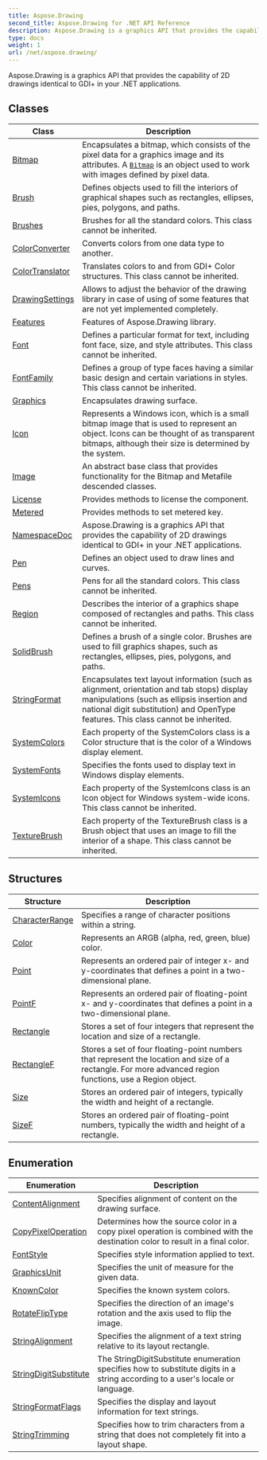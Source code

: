 ```yaml
---
title: Aspose.Drawing
second_title: Aspose.Drawing for .NET API Reference
description: Aspose.Drawing is a graphics API that provides the capability of 2D drawings identical to GDI in your .NET applications
type: docs
weight: 1
url: /net/aspose.drawing/
---
```

Aspose.Drawing is a graphics API that provides the capability of 2D drawings identical to GDI+ in your .NET applications.

## Classes

| Class | Description |
| --- | --- |
| [Bitmap](./bitmap/) | Encapsulates a bitmap, which consists of the pixel data for a graphics image and its attributes. A [`Bitmap`](../aspose.drawing/bitmap/) is an object used to work with images defined by pixel data. |
| [Brush](./brush/) | Defines objects used to fill the interiors of graphical shapes such as rectangles, ellipses, pies, polygons, and paths. |
| [Brushes](./brushes/) | Brushes for all the standard colors. This class cannot be inherited. |
| [ColorConverter](./colorconverter/) | Converts colors from one data type to another. |
| [ColorTranslator](./colortranslator/) | Translates colors to and from GDI+ Color structures. This class cannot be inherited. |
| [DrawingSettings](./drawingsettings/) | Allows to adjust the behavior of the drawing library in case of using of some features that are not yet implemented completely. |
| [Features](./features/) | Features of Aspose.Drawing library. |
| [Font](./font/) | Defines a particular format for text, including font face, size, and style attributes. This class cannot be inherited. |
| [FontFamily](./fontfamily/) | Defines a group of type faces having a similar basic design and certain variations in styles. This class cannot be inherited. |
| [Graphics](./graphics/) | Encapsulates drawing surface. |
| [Icon](./icon/) | Represents a Windows icon, which is a small bitmap image that is used to represent an object. Icons can be thought of as transparent bitmaps, although their size is determined by the system. |
| [Image](./image/) | An abstract base class that provides functionality for the Bitmap and Metafile descended classes. |
| [License](./license/) | Provides methods to license the component. |
| [Metered](./metered/) | Provides methods to set metered key. |
| [NamespaceDoc](./namespacedoc/) | Aspose.Drawing is a graphics API that provides the capability of 2D drawings identical to GDI+ in your .NET applications. |
| [Pen](./pen/) | Defines an object used to draw lines and curves. |
| [Pens](./pens/) | Pens for all the standard colors. This class cannot be inherited. |
| [Region](./region/) | Describes the interior of a graphics shape composed of rectangles and paths. This class cannot be inherited. |
| [SolidBrush](./solidbrush/) | Defines a brush of a single color. Brushes are used to fill graphics shapes, such as rectangles, ellipses, pies, polygons, and paths. |
| [StringFormat](./stringformat/) | Encapsulates text layout information (such as alignment, orientation and tab stops) display manipulations (such as ellipsis insertion and national digit substitution) and OpenType features. This class cannot be inherited. |
| [SystemColors](./systemcolors/) | Each property of the SystemColors class is a Color structure that is the color of a Windows display element. |
| [SystemFonts](./systemfonts/) | Specifies the fonts used to display text in Windows display elements. |
| [SystemIcons](./systemicons/) | Each property of the SystemIcons class is an Icon object for Windows system-wide icons. This class cannot be inherited. |
| [TextureBrush](./texturebrush/) | Each property of the TextureBrush class is a Brush object that uses an image to fill the interior of a shape. This class cannot be inherited. |
## Structures

| Structure | Description |
| --- | --- |
| [CharacterRange](./characterrange/) | Specifies a range of character positions within a string. |
| [Color](./color/) | Represents an ARGB (alpha, red, green, blue) color. |
| [Point](./point/) | Represents an ordered pair of integer x- and y-coordinates that defines a point in a two-dimensional plane. |
| [PointF](./pointf/) | Represents an ordered pair of floating-point x- and y-coordinates that defines a point in a two-dimensional plane. |
| [Rectangle](./rectangle/) | Stores a set of four integers that represent the location and size of a rectangle. |
| [RectangleF](./rectanglef/) | Stores a set of four floating-point numbers that represent the location and size of a rectangle. For more advanced region functions, use a Region object. |
| [Size](./size/) | Stores an ordered pair of integers, typically the width and height of a rectangle. |
| [SizeF](./sizef/) | Stores an ordered pair of floating-point numbers, typically the width and height of a rectangle. |
## Enumeration

| Enumeration | Description |
| --- | --- |
| [ContentAlignment](./contentalignment/) | Specifies alignment of content on the drawing surface. |
| [CopyPixelOperation](./copypixeloperation/) | Determines how the source color in a copy pixel operation is combined with the destination color to result in a final color. |
| [FontStyle](./fontstyle/) | Specifies style information applied to text. |
| [GraphicsUnit](./graphicsunit/) | Specifies the unit of measure for the given data. |
| [KnownColor](./knowncolor/) | Specifies the known system colors. |
| [RotateFlipType](./rotatefliptype/) | Specifies the direction of an image's rotation and the axis used to flip the image. |
| [StringAlignment](./stringalignment/) | Specifies the alignment of a text string relative to its layout rectangle. |
| [StringDigitSubstitute](./stringdigitsubstitute/) | The StringDigitSubstitute enumeration specifies how to substitute digits in a string according to a user's locale or language. |
| [StringFormatFlags](./stringformatflags/) | Specifies the display and layout information for text strings. |
| [StringTrimming](./stringtrimming/) | Specifies how to trim characters from a string that does not completely fit into a layout shape. |


